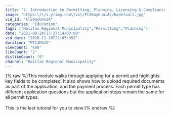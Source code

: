 ```yaml
---
title: "7. Introduction to Permitting, Planning, Licensing & Compliance -Customer Portal  Permit Application"
image: "https:\/\/i.ytimg.com\/vi\/Fl50ayUnniA\/hqdefault.jpg"
vid_id: "Fl50ayUnniA"
categories: "Education"
tags: ["Halifax Regional Municipality","Permitting","Planning"]
date: "2021-09-24T17:27:14+03:00"
vid_date: "2020-11-20T22:05:35Z"
duration: "PT13M43S"
viewcount: "600"
likeCount: "2"
dislikeCount: "0"
channel: "Halifax Regional Municipality"
---
```

{% raw %}This module walks through applying for a permit and highlights key fields to be completed. It also shows how to upload required documents as part of the application, and the payment process. Each permit type has different application questions but the application steps remain the same for all permit types.<br /><br />This is the last tutorial for you to view.{% endraw %}
